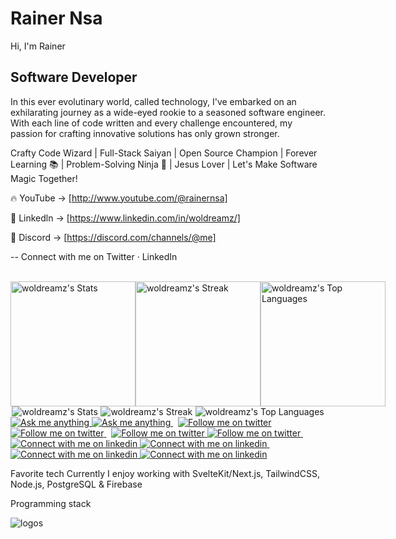 # Rainer Nsa
Hi,
I'm Rainer

## Software Developer

In this ever evolutinary world, called technology, I've embarked on an exhilarating journey as a wide-eyed rookie to a seasoned software engineer. With each line of code written and every challenge encountered, my passion for crafting innovative solutions has only grown stronger.

Crafty Code Wizard | Full-Stack Saiyan | Open Source Champion | Forever Learning 📚 | Problem-Solving Ninja 🥷 | Jesus Lover | Let's Make Software Magic Together!


🔥 YouTube -> [http://www.youtube.com/@rainernsa]

🐝 Linkedln -> [https://www.linkedin.com/in/woldreamz/]

🌿 Discord -> [https://discord.com/channels/@me]

-- Connect with me on Twitter · LinkedIn

<br/>

<div style="display: flex; justify-content: space-around; align-items: center;">
  <div>
    <img src="https://github-readme-stats.vercel.app/api?username=woldreamz&theme=tokyonight&show_icons=true&hide_border=true&count_private=true" alt="woldreamz's Stats" style="width: 200px;" />
  </div>
  <div>
    <img src="https://github-readme-streak-stats.herokuapp.com/?user=woldreamz&theme=tokyonight&hide_border=true" alt="woldreamz's Streak" style="width: 200px;" />
  </div>
  <div>
    <img src="https://github-readme-stats.vercel.app/api/top-langs/?username=woldreamz&theme=tokyonight&show_icons=true&hide_border=true&layout=compact" alt="woldreamz's Top Languages" style="width: 200px;" />
  </div>
</div>



<div align="center"> 
  
<div style="display: flex; justify-content: space-around; align-items: center;">
  <div>
    <img src="https://github-readme-stats.vercel.app/api?username=woldreamz&theme=tokyonight&show_icons=true&hide_border=true&count_private=true" alt="woldreamz's Stats" />
  </div>
  <div>
    <img src="https://github-readme-streak-stats.herokuapp.com/?user=woldreamz&theme=tokyonight&hide_border=true" alt="woldreamz's Streak" />
  </div>
  <div>
    <img src="https://github-readme-stats.vercel.app/api/top-langs/?username=woldreamz&theme=tokyonight&show_icons=true&hide_border=true&layout=compact" alt="woldreamz's Top Languages" />
  </div>
</div>
</div>

<!-- Social button 1 -->
<!-- Light Mode -->
<a href="https://t.me/woldreamz#gh-light-mode-only">
<img src="https://img.shields.io/badge/message-%40woldreamz-1DA1F2?style=for-the-badge&logo=telegram&labelColor=000&color=3572A5#gh-light-mode-only" alt="Ask me anything">
</a>
<!-- Dark Mode -->
<a href="https://t.me/woldreamz#gh-dark-mode-only">
<img src="https://img.shields.io/badge/message-%40woldreamz-1DA1F2?style=for-the-badge&logo=telegram&labelColor=000&color=FFF#gh-dark-mode-only" alt="Ask me anything">
</a>
&nbsp;
<!-- Social button 2 -->
<!-- Light Mode -->
<a href="https://warpcast.com/woldreamz.eth#gh-light-mode-only">
<img src="https://img.shields.io/badge/follow-%40woldreamz-1DA1F2?style=for-the-badge&logo=farcaster&labelColor=000&color=3572A5#gh-light-mode-only" alt="Follow me on twitter" >
</a>
<!-- Dark Mode -->
<a href="https://warpcast.com/woldreamz.eth#gh-dark-mode-only">
<img src="https://img.shields.io/badge/follow-%40woldreamz-1DA1F2?style=for-the-badge&logo=farcaster&labelColor=000&color=FFF#gh-dark-mode-only" alt="Follow me on twitter" >
</a>
&nbsp;
<!-- Social button 3 -->
<!-- Light Mode -->
<a href="https://twitter.com/intent/follow?screen_name=woldreamz#gh-light-mode-only">
<img src="https://img.shields.io/badge/follow-%40woldreamz-1DA1F2?style=for-the-badge&logo=x&labelColor=000&color=3572A5#gh-light-mode-only" alt="Follow me on twitter" >
</a>
<!-- Dark Mode -->
<a href="https://twitter.com/intent/follow?screen_name=woldreamz#gh-dark-mode-only">
<img src="https://img.shields.io/badge/follow-%40woldreamz-1DA1F2?style=for-the-badge&logo=x&labelColor=000&color=FFF#gh-dark-mode-only" alt="Follow me on twitter" >
</a>
&nbsp;
<!-- Social button 4 -->
<!-- Light Mode -->
<a href="https://www.linkedin.com/in/woldreamz#gh-light-mode-only">
<img src="https://img.shields.io/badge/LinkedIn-3572A5?style=for-the-badge&logo=linkedin&logoColor=white#gh-light-mode-only" alt="Connect with me on linkedin" >
</a>
<!-- Dark Mode -->
<a href="https://www.linkedin.com/in/woldreamz#gh-dark-mode-only">
<img src="https://img.shields.io/badge/LinkedIn-ffffff?style=for-the-badge&logo=linkedin&logoColor=0690FA#gh-dark-mode-only" alt="Connect with me on linkedin" >
</a>
&nbsp;
<!-- Social button 5 -->
<!-- Light Mode -->
<a href="https://app.ens.domains/woldreamz.eth#gh-light-mode-only">
<img src="https://img.shields.io/badge/woldreamz.eth-3572A5?style=for-the-badge&logo=ethereum&logoColor=white#gh-light-mode-only" alt="Connect with me on linkedin" >
</a>
<!-- Dark Mode -->
<a href="https://app.ens.domains/woldreamz.eth#gh-dark-mode-only">
<img src="https://img.shields.io/badge/woldreamz.eth-ffffff?style=for-the-badge&logo=ethereum&logoColor=black#gh-dark-mode-only" alt="Connect with me on linkedin" >
</a>

</div>


Favorite tech
Currently I enjoy working with SvelteKit/Next.js, TailwindCSS, Node.js, PostgreSQL & Firebase

Programming stack

![logos](https://github.com/Woldreamz/RainerNsa/assets/105242750/f4646ff7-aa22-49cc-8cfd-ca932dbe883a)


<!-- BEGIN YOUTUBE-CARDS -->

<!-- END YOUTUBE-CARDS -->
